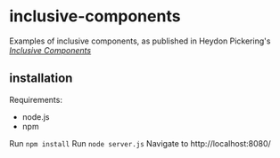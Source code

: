 # inclusive-components
Examples of inclusive components, as published in Heydon Pickering's [_Inclusive Components_](http://book.inclusive-components.design/)

## installation
Requirements:
- node.js
- npm

Run `npm install`
Run `node server.js`
Navigate to http://localhost:8080/